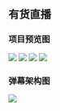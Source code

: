 ## 有货直播
### 项目预览图
![](http://7xk25s.com1.z0.glb.clouddn.com/QQ%E6%88%AA%E5%9B%BE20161105000527.jpg)
![](http://7xk25s.com1.z0.glb.clouddn.com/QQ%E6%88%AA%E5%9B%BE20161105001536.jpg)
![](http://7xk25s.com1.z0.glb.clouddn.com/%E6%9C%89%E8%B4%A7_%E7%9B%B4%E6%92%AD_%E5%A4%AF%E5%94%AE_%E6%B5%AE%E5%B1%82.jpg
)
![](http://7xk25s.com1.z0.glb.clouddn.com/%E6%9C%89%E8%B4%A7_%E7%9B%B4%E6%92%AD_%E7%BA%A2%E5%8C%85_%E5%BC%B9%E7%AA%9701.jpg)
### 弹幕架构图
![](http://7xk25s.com1.z0.glb.clouddn.com/%E6%9C%89%E8%B4%A7%E5%BC%B9%E5%B9%95%E6%9C%8D%E5%8A%A1%E6%9E%B6%E6%9E%84.png)

